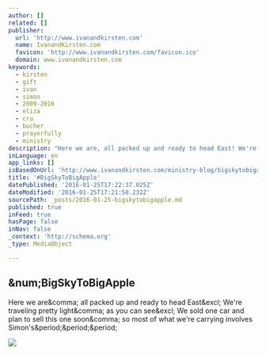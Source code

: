 ```yaml
---
author: []
related: []
publisher:
  url: 'http://www.ivanandkirsten.com'
  name: IvanandKirsten.com
  favicon: 'http://www.ivanandkirsten.com/favicon.ico'
  domain: www.ivanandkirsten.com
keywords:
  - kirsten
  - gift
  - ivan
  - simon
  - 2009-2016
  - eliza
  - cru
  - bucher
  - prayerfully
  - ministry
description: "Here we are, all packed up and ready to head East! We're traveling pretty light, as you can see! We sold one car and plan to sell this one soon, so most of what we're carrying involves Simon's..."
inLanguage: en
app_links: []
isBasedOnUrl: 'http://www.ivanandkirsten.com/ministry-blog/bigskytobigapple'
title: '#BigSkyToBigApple'
datePublished: '2016-01-25T17:22:37.025Z'
dateModified: '2016-01-25T17:21:58.232Z'
sourcePath: _posts/2016-01-25-bigskytobigapple.md
published: true
inFeed: true
hasPage: false
inNav: false
_context: 'http://schema.org'
_type: MediaObject

---
```

<article style=""><h1>&amp;num;BigSkyToBigApple</h1><p>Here we are&amp;comma; all packed up and ready to head East&amp;excl; We're traveling pretty light&amp;comma; as you can see&amp;excl; We sold one car and plan to sell this one soon&amp;comma; so most of what we're carrying involves Simon's&amp;period;&amp;period;&amp;period;</p><img src="http://www.ivanandkirsten.com/uploads/3/6/2/0/3620896/3758147_orig.gif" /></article>